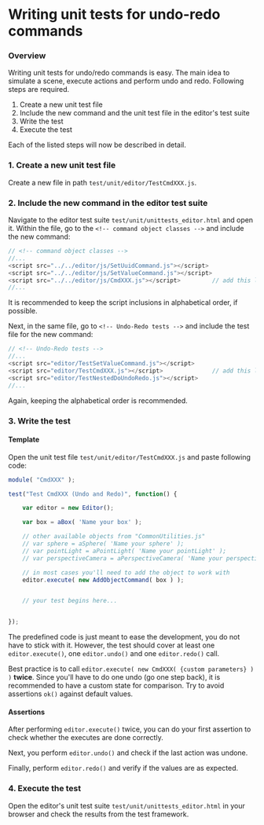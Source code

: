 Writing unit tests for undo-redo commands
===

### Overview ###

Writing unit tests for undo/redo commands is easy.
The main idea to simulate a scene, execute actions and perform undo and redo.
Following steps are required.

1. Create a new unit test file
2. Include the new command and the unit test file in the editor's test suite
3. Write the test
4. Execute the test

Each of the listed steps will now be described in detail.

### 1. Create a new unit test file ###

Create a new file in path `test/unit/editor/TestCmdXXX.js`.

### 2. Include the new command in the editor test suite ###

Navigate to the editor test suite `test/unit/unittests_editor.html` and open it.
Within the file, go to the `<!-- command object classes -->` and include the new command:

```javascript
// <!-- command object classes -->
//...
<script src="../../editor/js/SetUuidCommand.js"></script>
<script src="../../editor/js/SetValueCommand.js"></script>
<script src="../../editor/js/CmdXXX.js"></script>         // add this line
//...
```

It is recommended to keep the script inclusions in alphabetical order, if possible.

Next, in the same file, go to `<!-- Undo-Redo tests -->` and include the test file for the new command:

```javascript
// <!-- Undo-Redo tests -->
//...
<script src="editor/TestSetValueCommand.js"></script>
<script src="editor/TestCmdXXX.js"></script>              // add this line
<script src="editor/TestNestedDoUndoRedo.js"></script>
//...
```

Again, keeping the alphabetical order is recommended.

### 3. Write the test ###

#### Template ####

Open the unit test file `test/unit/editor/TestCmdXXX.js` and paste following code:

```javascript
module( "CmdXXX" );

test("Test CmdXXX (Undo and Redo)", function() {

    var editor = new Editor();

    var box = aBox( 'Name your box' );

    // other available objects from "CommonUtilities.js"
    // var sphere = aSphere( 'Name your sphere' );
    // var pointLight = aPointLight( 'Name your pointLight' );
    // var perspectiveCamera = aPerspectiveCamera( 'Name your perspectiveCamera' );

    // in most cases you'll need to add the object to work with
    editor.execute( new AddObjectCommand( box ) );


    // your test begins here...


});
```

The predefined code is just meant to ease the development, you do not have to stick with it.
However, the test should cover at least one `editor.execute()`, one `editor.undo()` and one `editor.redo()` call.

Best practice is to call `editor.execute( new CmdXXX( {custom parameters} ) )` **twice**. Since you'll have to do one undo (go one step back), it is recommended to have a custom state for comparison. Try to avoid assertions `ok()` against default values.

#### Assertions ####
After performing `editor.execute()` twice, you can do your first assertion to check whether the executes are done correctly.

Next, you perform `editor.undo()` and check if the last action was undone.

Finally, perform `editor.redo()` and verify if the values are as expected.

### 4. Execute the test ###

Open the editor's unit test suite `test/unit/unittests_editor.html` in your browser and check the results from the test framework.